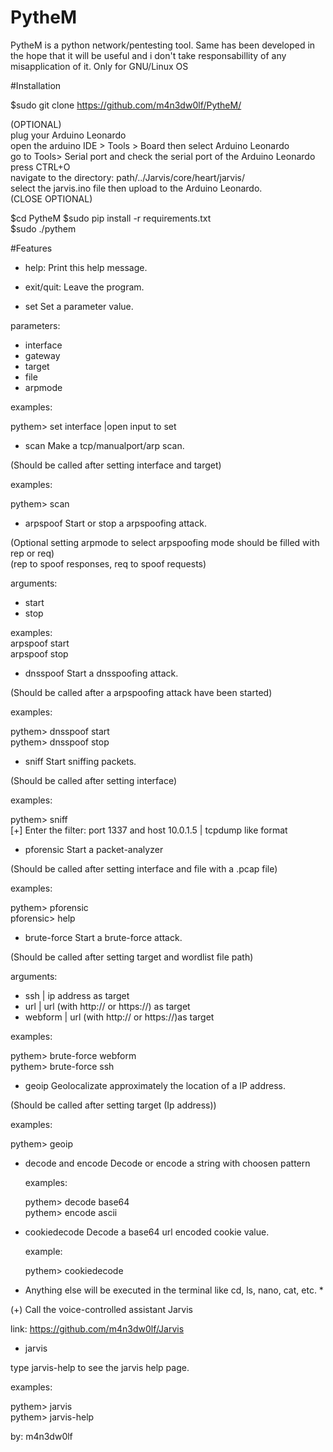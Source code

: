 # PytheM

PytheM is a python network/pentesting tool. Same has been developed in the hope that it will be useful and i don't take responsabillity of any misapplication of it. Only for GNU/Linux OS 

#Installation

$sudo git clone https://github.com/m4n3dw0lf/PytheM/ <br />

(OPTIONAL)<br />
plug your Arduino Leonardo <br />
open the arduino IDE > Tools > Board then select Arduino Leonardo <br />
go to Tools> Serial port and check the serial port of the Arduino Leonardo <br />
press CTRL+O <br />
navigate to the directory: path/../Jarvis/core/heart/jarvis/ <br />
select the jarvis.ino file then upload to the Arduino Leonardo. <br />
(CLOSE OPTIONAL) <br />

$cd PytheM
$sudo pip install -r requirements.txt <br />
$sudo ./pythem <br/>

#Features

- help:			Print this help message.<br />


- exit/quit:		Leave the program.<br />


- set			Set a parameter value.<br />

 parameters:<br />

 - interface
 - gateway
 - target
 - file
 - arpmode

  examples: <br />

   pythem> set interface         |open input to set<br />


- scan			Make a tcp/manualport/arp scan.<br />

(Should be called after setting interface and target)<br />

  examples:<br />

   pythem> scan<br />


- arpspoof		Start or stop a arpspoofing attack.<br />

(Optional setting arpmode to select arpspoofing mode should be filled with rep or req)<br />
(rep to spoof responses, req to spoof requests) <br />

arguments:<br />

 - start
 - stop

  examples:<br />
   arpspoof start <br />
   arpspoof stop <br />


- dnsspoof		Start a dnsspoofing attack.<br />

(Should be called after a arpspoofing attack have been started)<br />

  examples:<br />

   pythem> dnsspoof start<br />
   pythem> dnsspoof stop<br />


- sniff			Start sniffing packets.<br />

(Should be called after setting interface)<br />

  examples:<br />

   pythem> sniff<br />
   [+] Enter the filter: port 1337 and host 10.0.1.5  | tcpdump like format<br />

- pforensic		Start a packet-analyzer<br />

(Should be called after setting interface and file with a .pcap file)

  examples:<br />

   pythem> pforensic<br />
   pforensic> help<br />

- brute-force		Start a brute-force attack.<br />

(Should be called after setting target and wordlist file path)<br />

arguments:<br />

 - ssh		| ip address as target<br />
 - url		| url (with http:// or https://) as target<br />
 - webform	| url (with http:// or https://)as target<br />

  examples:<br />

   pythem> brute-force webform<br />
   pythem> brute-force ssh<br />


- geoip			Geolocalizate approximately the location of a IP address.<br />


(Should be called after setting target (Ip address))<br />

  examples:<br />

   pythem> geoip<br />


- decode and encode	Decode or encode a string with choosen pattern<br />

  examples:<br />

   pythem> decode base64<br />
   pythem> encode ascii<br />


- cookiedecode		Decode a base64 url encoded cookie value.<br />

  example:<br />

   pythem> cookiedecode<br />


* Anything else will be executed in the terminal like cd, ls, nano, cat, etc. *<br />

(+) Call the voice-controlled assistant Jarvis<br />

link: https://github.com/m4n3dw0lf/Jarvis<br />

- jarvis <br />

type jarvis-help to see the jarvis help page.<br />

  examples:<br />

   pythem> jarvis<br />
   pythem> jarvis-help<br />


by: m4n3dw0lf<br />
